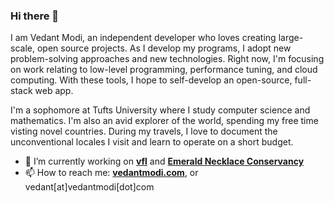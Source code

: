 ### Hi there 👋

<!--
**thevedantmodi/thevedantmodi** is a ✨ _special_ ✨ repository because its `README.md` (this file) appears on your GitHub profile.

Here are some ideas to get you started:

- 🔭 I’m currently working on ...
- 🌱 I’m currently learning ...
- 👯 I’m looking to collaborate on ...
- 🤔 I’m looking for help with ...
- 💬 Ask me about ...
- 📫 How to reach me: ...
- 😄 Pronouns: ...
- ⚡ Fun fact: ...
-->

I am Vedant Modi, an independent developer who loves creating large-scale, open source projects. As I develop my programs, I adopt new problem-solving approaches and new technologies. Right now, I'm focusing on work relating to low-level programming, performance tuning, and cloud computing. With these tools, I hope to self-develop an open-source, full-stack web app.

I'm a sophomore at Tufts University where I study computer science and mathematics. I'm also an avid explorer of the world, spending my free time visting novel countries. During my travels, I love to document the unconventional locales I visit and learn to operate on a short budget.

- 🔭 I’m currently working on [**vfl**](https://github.com/thevedantmodi/flight-extension) and [**Emerald Necklace Conservancy**](https://github.com/JumboCode/emerald-necklace-conservancy)
- 📫 How to reach me: [**vedantmodi.com**](https://www.vedantmodi.com), or vedant[at]vedantmodi[dot]com
